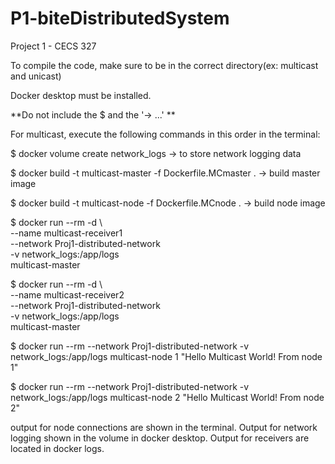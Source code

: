 # P1-biteDistributedSystem
Project 1 - CECS 327

To compile the code, make sure to be in the correct directory(ex: multicast and unicast)

Docker desktop must be installed.

**Do not include the $ and the '-> ...' **

For multicast, execute the following commands in this order in the terminal:

$ docker volume create network_logs -> to store network logging data

$ docker build -t multicast-master -f Dockerfile.MCmaster . -> build master image

$ docker build -t multicast-node -f Dockerfile.MCnode . -> build node image

$ docker run --rm -d \                                                                               
  --name multicast-receiver1 \
  --network Proj1-distributed-network \
  -v network_logs:/app/logs \
  multicast-master

$ docker run --rm -d \                                                                               
  --name multicast-receiver2 \
  --network Proj1-distributed-network \
  -v network_logs:/app/logs \
  multicast-master

$ docker run --rm --network Proj1-distributed-network -v network_logs:/app/logs multicast-node 1 "Hello Multicast World! From node 1"

$ docker run --rm --network Proj1-distributed-network -v network_logs:/app/logs multicast-node 2 "Hello Multicast World! From node 2"


output for node connections are shown in the terminal. Output for network logging shown in the volume in docker desktop. Output for receivers are located in docker logs.






